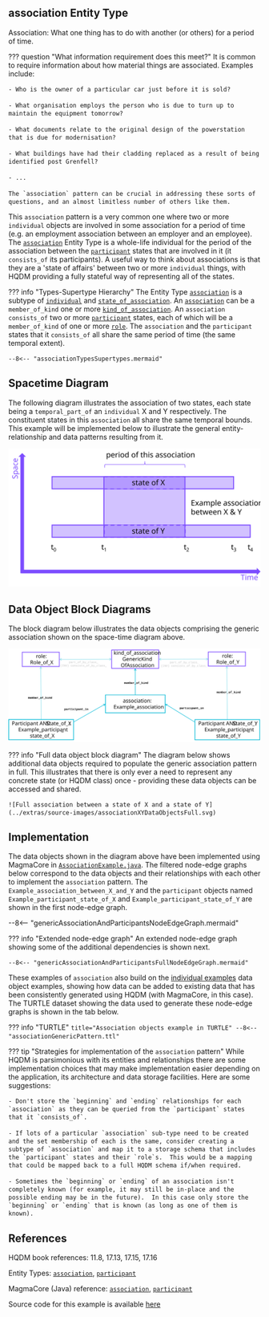 ## **association** Entity Type

Association: What one thing has to do with another (or others) for a period of time.


??? question "What information requirement does this meet?"
    It is common to require information about how material things are associated.  Examples include:

    - Who is the owner of a particular car just before it is sold?

    - What organisation employs the person who is due to turn up to maintain the equipment tomorrow?

    - What documents relate to the original design of the powerstation that is due for modernisation?

    - What buildings have had their cladding replaced as a result of being identified post Grenfell?

    - ...

    The `association` pattern can be crucial in addressing these sorts of questions, and an almost limitless number of others like them.

This `association` pattern is a very common one where two or more `individual` objects are involved in some association for a period of time (e.g. an employment association between an employer and an employee).  The [`association`](https://github.com/hqdmTop/hqdmFramework/wiki/association) Entity Type is a whole-life individual for the period of the association between the [`participant`](https://github.com/hqdmTop/hqdmFramework/wiki/participant) states that are involved in it (it `consists_of` its participants).  A useful way to think about associations is that they are a 'state of affairs' between two or more `individual` things, with HQDM providing a fully stateful way of representing all of the states.


??? info "Types-Supertype Hierarchy"
    The Entity Type [`association`](https://github.com/hqdmTop/hqdmFramework/wiki/association) is a subtype of [`individual`](https://github.com/hqdmTop/hqdmFramework/wiki/individual) and [`state_of_association`](https://github.com/hqdmTop/hqdmFramework/wiki/state_of_association).  An [`association`](https://github.com/hqdmTop/hqdmFramework/wiki/association) can be a `member_of_kind` one or more [`kind_of_association`](https://github.com/hqdmTop/hqdmFramework/wiki/kind_of_association).  An `association` `consists_of` two or more [`participant`](https://github.com/hqdmTop/hqdmFramework/wiki/participant) states, each of which will be a `member_of_kind` of one or more [`role`](https://github.com/hqdmTop/hqdmFramework/wiki/role).  The `association` and the `participant` states that it `consists_of` all share the same period of time (the same temporal extent).

    --8<-- "associationTypesSupertypes.mermaid"

## Spacetime Diagram
The following diagram illustrates the association of two states, each state being a `temporal_part_of` an `individual` X and Y respectively.  The constituent states in this `association` all share the same temporal bounds.  This example will be implemented below to illustrate the general entity-relationship and data patterns resulting from it.

![An association between a state of X and a state of Y](../extras/source-images/associationXY.svg)

## Data Object Block Diagrams
The block diagram below illustrates the data objects comprising the generic association shown on the space-time diagram above.

![Data object block diagram of association between a state of X and a state of Y](../extras/source-images/associationXYDataObjects.svg)

??? info "Full data object block diagram"
    The diagram below shows additional data objects required to populate the generic association pattern in full.  This illustrates that there is only ever a need to represent any concrete state (or HQDM class) once - providing these data objects can be accessed and shared.

    ![Full association between a state of X and a state of Y](../extras/source-images/associationXYDataObjectsFull.svg)


## Implementation
The data objects shown in the diagram above have been implemented using MagmaCore in [`AssociationExample.java`](https://github.com/ClimbingAl/code-for-hqdm-patterns/blob/main/patterns/src/main/java/patterns/hqdm/association/AssociationExample.java).  The filtered node-edge graphs below correspond to the data objects and their relationships with each other to implement the `association` pattern.  The `Example_association_between_X_and_Y` and the `participant` objects named `Example_participant_state_of_X` and `Example_participant_state_of_Y` are shown in the first node-edge graph.

--8<-- "genericAssociationAndParticipantsNodeEdgeGraph.mermaid"

??? info "Extended node-edge graph"
    An extended node-edge graph showing some of the additional dependencies is shown next.

    --8<-- "genericAssociationAndParticipantsFullNodeEdgeGraph.mermaid"

These examples of `association` also build on the [individual examples](../individual/individual.md) data object examples, showing how data can be added to existing data that has been consistently generated using HQDM (with MagmaCore, in this case).  The TURTLE dataset showing the data used to generate these node-edge graphs is shown in the tab below.

??? info "TURTLE"
    ``` title="Association objects example in TURTLE"
    --8<-- "associationGenericPattern.ttl"
    ```

??? tip "Strategies for implementation of the `association` pattern"
    While HQDM is parsimonious with its entities and relationships there are some implementation choices that may make implementation easier depending on the application, its architecture and data storage facilities.  Here are some suggestions:

    - Don't store the `beginning` and `ending` relationships for each `association` as they can be queried from the `participant` states that it `consists_of`.

    - If lots of a particular `association` sub-type need to be created and the set membership of each is the same, consider creating a subtype of `association` and map it to a storage schema that includes the `participant` states and their `role`s.  This would be a mapping that could be mapped back to a full HQDM schema if/when required.

    - Sometimes the `beginning` or `ending` of an association isn't completely known (for example, it may still be in-place and the possible ending may be in the future).  In this case only store the `beginning` or `ending` that is known (as long as one of them is known).


## References

HQDM book references: 11.8, 17.13, 17.15, 17.16

Entity Types: [`association`](https://github.com/hqdmTop/hqdmFramework/wiki/association), [`participant`](https://github.com/hqdmTop/hqdmFramework/wiki/participant)

MagmaCore (Java) reference: [`association`](https://github.com/gchq/MagmaCore/blob/main/hqdm/src/main/java/uk/gov/gchq/magmacore/hqdm/model/Association.java), [`participant`](https://github.com/gchq/MagmaCore/blob/main/hqdm/src/main/java/uk/gov/gchq/magmacore/hqdm/model/Participant.java)

Source code for this example is available [here](https://github.com/ClimbingAl/code-for-hqdm-patterns/blob/main/patterns/src/main/java/patterns/hqdm/association/AssociationExample.java)


